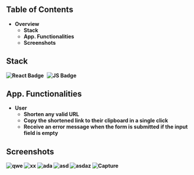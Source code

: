 ## Table of Contents
* <strong>Overview</strong>
    * <strong>Stack</strong>
    * <strong>App. Functionalities
    * <strong>Screenshots</strong>
## Stack
<div id="badges" style="display: flex; justify-content: start;">
        <img src="https://img.shields.io/badge/React-white?style=for-the-badge&logo=react&logoColor=blue" alt="React Badge"/>
        <img style="margin-left: 0.5rem;" src="https://img.shields.io/badge/JavaScript-white?style=for-the-badge&logo=javascript&logoColor=##ECD53F" alt="JS Badge"/>
    </div>
    
## App. Functionalities
* User
  * Shorten any valid URL
  * Copy the shortened link to their clipboard in a single click
  * Receive an error message when the form is submitted if the input field is empty
## Screenshots
![qwe](https://user-images.githubusercontent.com/89903372/218209826-df849dec-a936-4b28-84c5-d852fb558678.PNG)
![xx](https://user-images.githubusercontent.com/89903372/218209831-40bac051-4b7d-4e93-885f-f9c01b4eebb0.PNG)
![ada](https://user-images.githubusercontent.com/89903372/218209833-bb1a44a6-5845-46f9-9c0e-d0399c3d17b1.PNG)
![asd](https://user-images.githubusercontent.com/89903372/218209835-42d2b78d-9607-49ae-85ce-3231d99f7ba5.PNG)
![asdaz](https://user-images.githubusercontent.com/89903372/218209838-69b8ac08-69f9-489e-af95-bc28766d8d31.PNG)
![Capture](https://user-images.githubusercontent.com/89903372/218209840-c5a9e445-664e-4f1d-87eb-c8fe5e61cb02.PNG)
